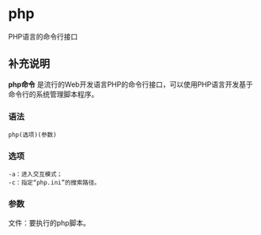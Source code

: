 php
===

PHP语言的命令行接口

## 补充说明

**php命令** 是流行的Web开发语言PHP的命令行接口，可以使用PHP语言开发基于命令行的系统管理脚本程序。

### 语法

```shell
php(选项)(参数)
```

### 选项

```shell
-a：进入交互模式；
-c：指定“php.ini”的搜索路径。
```

### 参数

文件：要执行的php脚本。


<!-- Linux命令行搜索引擎：https://jaywcjlove.github.io/linux-command/ -->